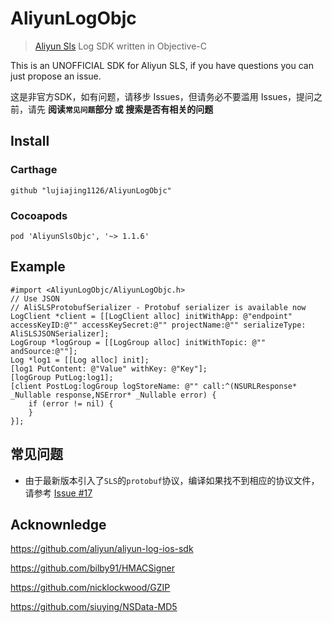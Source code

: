 # AliyunLogObjc

> [Aliyun Sls](https://www.aliyun.com/product/sls) Log SDK written in Objective-C

This is an UNOFFICIAL SDK for Aliyun SLS, if you have questions you can just propose an issue.

这是非官方SDK，如有问题，请移步 Issues，但请务必不要滥用 Issues，提问之前，请先 **阅读`常见问题`部分 或 搜索是否有相关的问题**

## Install

### Carthage

```
github "lujiajing1126/AliyunLogObjc"
```

### Cocoapods

```
pod 'AliyunSlsObjc', '~> 1.1.6'
```

## Example

```objc
#import <AliyunLogObjc/AliyunLogObjc.h>
// Use JSON
// AliSLSProtobufSerializer - Protobuf serializer is available now
LogClient *client = [[LogClient alloc] initWithApp: @"endpoint" accessKeyID:@"" accessKeySecret:@"" projectName:@"" serializeType: AliSLSJSONSerializer];
LogGroup *logGroup = [[LogGroup alloc] initWithTopic: @"" andSource:@""];
Log *log1 = [[Log alloc] init];
[log1 PutContent: @"Value" withKey: @"Key"];
[logGroup PutLog:log1];
[client PostLog:logGroup logStoreName: @"" call:^(NSURLResponse* _Nullable response,NSError* _Nullable error) {
	if (error != nil) {
	}
}];

```

## 常见问题

  - 由于最新版本引入了`SLS`的`protobuf`协议，编译如果找不到相应的协议文件，
请参考 [Issue #17](https://github.com/lujiajing1126/AliyunLogObjc/issues/17)

## Acknownledge

https://github.com/aliyun/aliyun-log-ios-sdk

https://github.com/bilby91/HMACSigner

https://github.com/nicklockwood/GZIP

https://github.com/siuying/NSData-MD5
